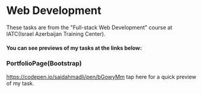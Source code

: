# Web Development
These tasks are from the "Full-stack Web Development" course at IATC(Israel Azerbaijan Training Center).
#### You can see previews of my tasks at the links below:
### PortfolioPage(Bootstrap)
https://codepen.io/saidahmadli/pen/bGowyMm tap here for a quick preview of my task.
